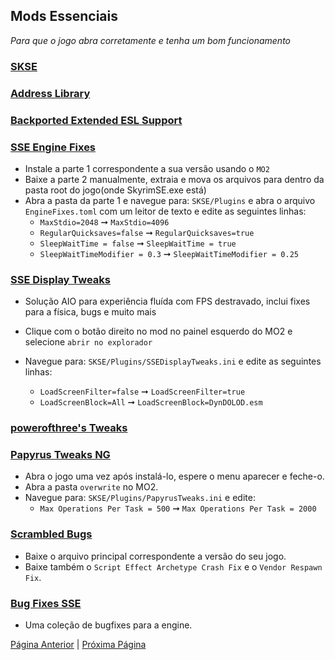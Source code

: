 ## Mods Essenciais

_Para que o jogo abra corretamente e tenha um bom funcionamento_

### [SKSE](https://www.nexusmods.com/skyrimspecialedition/mods/30379)
### [Address Library](https://www.nexusmods.com/skyrimspecialedition/mods/32444)
### [Backported Extended ESL Support](https://www.nexusmods.com/skyrimspecialedition/mods/106441)
### [SSE Engine Fixes](https://www.nexusmods.com/skyrimspecialedition/mods/17230)
  - Instale a parte 1 correspondente a sua versão usando o `MO2`
  - Baixe a parte 2 manualmente, extraia e mova os arquivos para dentro da pasta root do jogo(onde SkyrimSE.exe está) 
  - Abra a pasta da parte 1 e navegue para: `SKSE/Plugins` e abra o arquivo `EngineFixes.toml` com um leitor de texto e edite as seguintes linhas:
    - `MaxStdio=2048` ➞ `MaxStdio=4096`
    - `RegularQuicksaves=false` ➞ `RegularQuicksaves=true`
    - `SleepWaitTime = false` ➞ `SleepWaitTime = true`
    - `SleepWaitTimeModifier = 0.3` ➞ `SleepWaitTimeModifier = 0.25`
    
### [SSE Display Tweaks](https://www.nexusmods.com/skyrimspecialedition/mods/34705)
   - Solução AIO para experiência fluída com FPS destravado, inclui fixes para a física, bugs e muito mais
   - Clique com o botão direito no mod no painel esquerdo do MO2 e selecione `abrir no explorador`
   - Navegue para: `SKSE/Plugins/SSEDisplayTweaks.ini` e edite as seguintes linhas:

     - `LoadScreenFilter=false` ➞ `LoadScreenFilter=true` 
     - `LoadScreenBlock=All` ➞ `LoadScreenBlock=DynDOLOD.esm`
### [powerofthree's Tweaks](https://www.nexusmods.com/skyrimspecialedition/mods/51073)
### [Papyrus Tweaks NG](https://www.nexusmods.com/skyrimspecialedition/mods/77779)
    
   - Abra o jogo uma vez após instalá-lo, espere o menu aparecer e feche-o.
   - Abra a pasta `overwrite` no MO2.
   - Navegue para: `SKSE/Plugins/PapyrusTweaks.ini` e edite:
     - `Max Operations Per Task = 500` ➞ `Max Operations Per Task = 2000`
### [Scrambled Bugs](https://www.nexusmods.com/skyrimspecialedition/mods/43532)
  - Baixe o arquivo principal correspondente a versão do seu jogo.
  - Baixe também o `Script Effect Archetype Crash Fix` e o `Vendor Respawn Fix`.
### [Bug Fixes SSE](https://www.nexusmods.com/skyrimspecialedition/mods/33261)
  - Uma coleção de bugfixes para a engine.


[Página Anterior](downgrade.md) | [Próxima Página](frameworks.md)
